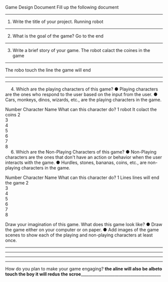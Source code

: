Game Design Document
Fill up the following document 

________________________________________


1.	Write the title of your project.
Running robot
________________________________________


2.	What is the goal of the game? 
Go to the end 
________________________________________


3.	Write a brief story of your game.
The robot calact the coines in the game
________________________________________
The robo touch the line the game will end
________________________________________

________________________________________


 
4.	Which are the playing characters of this game? 
●	Playing characters are the ones who respond to the user based on the input from the user.
●	Cars, monkeys, dinos, wizards, etc., are the playing characters in the game.  

Number	Character Name	What can this character do?
1	robot	It colact the coins
2		
3		
4		
5		
6		
7		
8		
 
6.	Which are the Non-Playing Characters of this game?
●	Non-Playing characters are the ones that don't have an action or behavior when the user interacts with the game.
●	Hurdles, stones, bananas, coins, etc., are non-playing characters in the game.   

Number	Character Name	What can this character do?
1	Lines 	lines will end the game
2		
3		
4		
5		
6		
7		
8		


Draw your imagination of this game. What does this game look like?
●	Draw the game either on your computer or on paper. 
●	Add images of the game scenes to show each of the playing and non-playing characters at least once.  

________________________________________
________________________________________
________________________________________
________________________________________

How do you plan to make your game engaging? 
________________________________________the aline will also be albeto touch the boy it will redus the scroe________________________________________________________________________________

